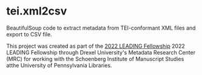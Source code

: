 # tei.xml2csv
BeautifulSoup code to extract metadata from TEI-conformant XML files and export to CSV file.

This project was created as part of the <a href="https://cci.drexel.edu/mrc/leading/">2022 LEADING Fellowship</a> 2022 LEADING Fellowship through Drexel University's Metadata Research Center (MRC) for working with the Schoenberg Institute of Manuscript Studies atthe University of Pennsylvania Libraries.
